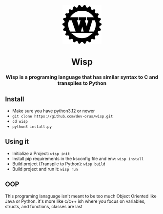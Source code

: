 <p align="center">
<img src="img/Wisp.png" style="height: 128px">
</p>

<h1 align="center">Wisp</h1>

<h3 align="center">Wisp is a programing language that has similar syntax to C and transpiles to Python</h3>

## Install

- Make sure you have python3.12 or newer
- `git clone https://github.com/dev-orus/wisp.git`
- `cd wisp`
- `python3 install.py`

## Using it

- Initialize a Project: `wisp init`
- Install pip requirements in the ksconfig file and env: `wisp install`
- Build project (Transpile to Python): `wisp build`
- Build project and run it: `wisp run`

## OOP

This programing lanaguage isn't meant to be too much Object Oriented like Java or Python. it's more like c/c++ ish where you focus on variables, structs, and functions, classes are last
